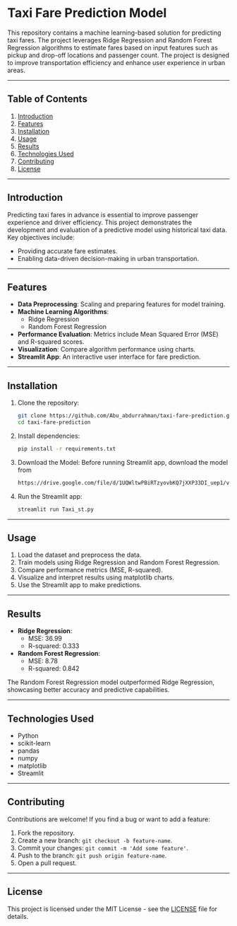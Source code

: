 # Taxi Fare Prediction Model

This repository contains a machine learning-based solution for predicting taxi fares. The project leverages Ridge Regression and Random Forest Regression algorithms to estimate fares based on input features such as pickup and drop-off locations and passenger count. The project is designed to improve transportation efficiency and enhance user experience in urban areas.

---

## Table of Contents
1. [Introduction](#introduction)
2. [Features](#features)
3. [Installation](#installation)
4. [Usage](#usage)
5. [Results](#results)
6. [Technologies Used](#technologies-used)
7. [Contributing](#contributing)
8. [License](#license)

---

## Introduction
Predicting taxi fares in advance is essential to improve passenger experience and driver efficiency. This project demonstrates the development and evaluation of a predictive model using historical taxi data. Key objectives include:
- Providing accurate fare estimates.
- Enabling data-driven decision-making in urban transportation.

---

## Features
- **Data Preprocessing**: Scaling and preparing features for model training.
- **Machine Learning Algorithms**:
  - Ridge Regression
  - Random Forest Regression
- **Performance Evaluation**: Metrics include Mean Squared Error (MSE) and R-squared scores.
- **Visualization**: Compare algorithm performance using charts.
- **Streamlit App**: An interactive user interface for fare prediction.

---

## Installation

1. Clone the repository:
   ```bash
   git clone https://github.com/Abu_abdurrahman/taxi-fare-prediction.git
   cd taxi-fare-prediction
   ```

2. Install dependencies:
   ```bash
   pip install -r requirements.txt
   ```

3. Download the Model:
   Before running Streamlit app, download the model from
   ```bash
   https://drive.google.com/file/d/1UQWltwPBiRTzyovbKQ7jXXP33DI_uep1/view?usp=sharing
   ```
4. Run the Streamlit app:
   ```bash
   streamlit run Taxi_st.py
   ```

---

## Usage
1. Load the dataset and preprocess the data.
2. Train models using Ridge Regression and Random Forest Regression.
3. Compare performance metrics (MSE, R-squared).
4. Visualize and interpret results using matplotlib charts.
5. Use the Streamlit app to make predictions.

---

## Results
- **Ridge Regression**:
  - MSE: 36.99
  - R-squared: 0.333
- **Random Forest Regression**:
  - MSE: 8.78
  - R-squared: 0.842

The Random Forest Regression model outperformed Ridge Regression, showcasing better accuracy and predictive capabilities.

---

## Technologies Used
- Python
- scikit-learn
- pandas
- numpy
- matplotlib
- Streamlit

---

## Contributing
Contributions are welcome! If you find a bug or want to add a feature:
1. Fork the repository.
2. Create a new branch: `git checkout -b feature-name`.
3. Commit your changes: `git commit -m 'Add some feature'`.
4. Push to the branch: `git push origin feature-name`.
5. Open a pull request.

---

## License
This project is licensed under the MIT License - see the [LICENSE](LICENSE) file for details.
